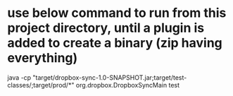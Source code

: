 
# use below command to run from this project directory, until a plugin is added to create a binary (zip having everything)
java -cp "target/dropbox-sync-1.0-SNAPSHOT.jar;target/test-classes/;target/prod/*" org.dropbox.DropboxSyncMain test

